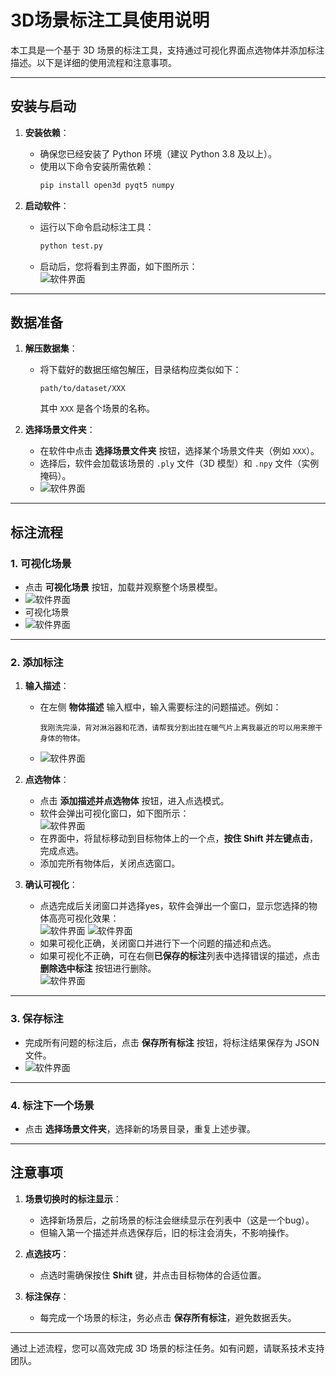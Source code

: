 # 3D场景标注工具使用说明

本工具是一个基于 3D 场景的标注工具，支持通过可视化界面点选物体并添加标注描述。以下是详细的使用流程和注意事项。

---

## **安装与启动**

1. **安装依赖**：
   - 确保您已经安装了 Python 环境（建议 Python 3.8 及以上）。
   - 使用以下命令安装所需依赖：
     ```bash
     pip install open3d pyqt5 numpy
     ```

2. **启动软件**：
   - 运行以下命令启动标注工具：
     ```bash
     python test.py
     ```
   - 启动后，您将看到主界面，如下图所示：  
     ![软件界面](https://github.com/liziwennba/data-annotation/raw/main/1.png)

---

## **数据准备**

1. **解压数据集**：
   - 将下载好的数据压缩包解压，目录结构应类似如下：
     ```
     path/to/dataset/XXX
     ```
     其中 `XXX` 是各个场景的名称。

2. **选择场景文件夹**：
   - 在软件中点击 **选择场景文件夹** 按钮，选择某个场景文件夹（例如 `XXX`）。
   - 选择后，软件会加载该场景的 `.ply` 文件（3D 模型）和 `.npy` 文件（实例掩码）。
   - ![软件界面](https://github.com/liziwennba/data-annotation/raw/main/2.png)

---

## **标注流程**

### **1. 可视化场景**
- 点击 **可视化场景** 按钮，加载并观察整个场景模型。  
- ![软件界面](https://github.com/liziwennba/data-annotation/raw/main/3.png)
- 可视化场景
- ![软件界面](https://github.com/liziwennba/data-annotation/raw/main/4.png)
---

### **2. 添加标注**
1. **输入描述**：
   - 在左侧 **物体描述** 输入框中，输入需要标注的问题描述。例如：
     ```
     我刚洗完澡，背对淋浴器和花洒，请帮我分割出挂在暖气片上离我最近的可以用来擦干身体的物体。
     ```
   - ![软件界面](https://github.com/liziwennba/data-annotation/raw/main/5.png)

2. **点选物体**：
   - 点击 **添加描述并点选物体** 按钮，进入点选模式。
   - 软件会弹出可视化窗口，如下图所示：  
     ![软件界面](https://github.com/liziwennba/data-annotation/raw/main/6.png)
   - 在界面中，将鼠标移动到目标物体上的一个点，**按住 Shift 并左键点击**，完成点选。
   - 添加完所有物体后，关闭点选窗口。

3. **确认可视化**：
   - 点选完成后关闭窗口并选择yes，软件会弹出一个窗口，显示您选择的物体高亮可视化效果：  
     ![软件界面](https://github.com/liziwennba/data-annotation/raw/main/7.png)
     ![软件界面](https://github.com/liziwennba/data-annotation/raw/main/8.png)
   - 如果可视化正确，关闭窗口并进行下一个问题的描述和点选。
   - 如果可视化不正确，可在右侧**已保存的标注**列表中选择错误的描述，点击 **删除选中标注** 按钮进行删除。  
     ![软件界面](https://github.com/liziwennba/data-annotation/raw/main/9.png)

---

### **3. 保存标注**
- 完成所有问题的标注后，点击 **保存所有标注** 按钮，将标注结果保存为 JSON 文件。
- ![软件界面](https://github.com/liziwennba/data-annotation/raw/main/10.png)

---

### **4. 标注下一个场景**
- 点击 **选择场景文件夹**，选择新的场景目录，重复上述步骤。

---

## **注意事项**
1. **场景切换时的标注显示**：
   - 选择新场景后，之前场景的标注会继续显示在列表中（这是一个bug）。
   - 但输入第一个描述并点选保存后，旧的标注会消失，不影响操作。

2. **点选技巧**：
   - 点选时需确保按住 **Shift** 键，并点击目标物体的合适位置。

3. **标注保存**：
   - 每完成一个场景的标注，务必点击 **保存所有标注**，避免数据丢失。

---

通过上述流程，您可以高效完成 3D 场景的标注任务。如有问题，请联系技术支持团队。
